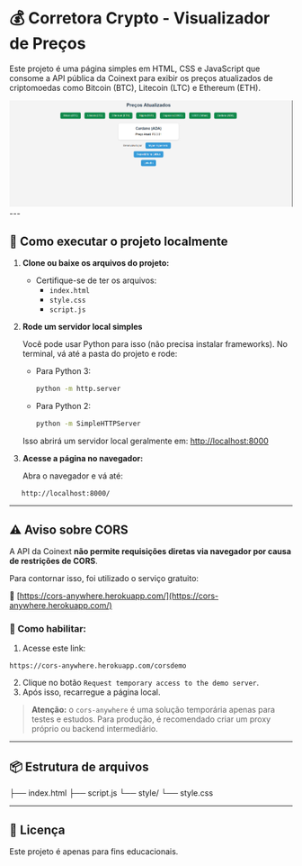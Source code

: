 # 💰 Corretora Crypto - Visualizador de Preços

Este projeto é uma página simples em HTML, CSS e JavaScript que consome a API pública da Coinext para exibir os preços atualizados de criptomoedas como Bitcoin (BTC), Litecoin (LTC) e Ethereum (ETH).

<img src="image.png" alt="Exemplo imagem">
---

## 🚀 Como executar o projeto localmente

1. **Clone ou baixe os arquivos do projeto:**
   - Certifique-se de ter os arquivos:
     - `index.html`
     - `style.css`
     - `script.js`

2. **Rode um servidor local simples**

   Você pode usar Python para isso (não precisa instalar frameworks). No terminal, vá até a pasta do projeto e rode:

   - Para Python 3:
     ```bash
     python -m http.server
     ```

   - Para Python 2:
     ```bash
     python -m SimpleHTTPServer
     ```

   Isso abrirá um servidor local geralmente em: [http://localhost:8000](http://localhost:8000)

3. **Acesse a página no navegador:**

   Abra o navegador e vá até:
```
   http://localhost:8000/
```

---

## ⚠️ Aviso sobre CORS

A API da Coinext **não permite requisições diretas via navegador por causa de restrições de CORS**.

Para contornar isso, foi utilizado o serviço gratuito:

🔗 [https://cors-anywhere.herokuapp.com/](https://cors-anywhere.herokuapp.com/)

### 🔧 Como habilitar:
1. Acesse este link:

```
https://cors-anywhere.herokuapp.com/corsdemo
```

2. Clique no botão `Request temporary access to the demo server`.
3. Após isso, recarregue a página local.

> **Atenção:** o `cors-anywhere` é uma solução temporária apenas para testes e estudos. Para produção, é recomendado criar um proxy próprio ou backend intermediário.

---

## 📦 Estrutura de arquivos

├── index.html
├── script.js
└── style/
└── style.css


---

## 📜 Licença

Este projeto é apenas para fins educacionais.
